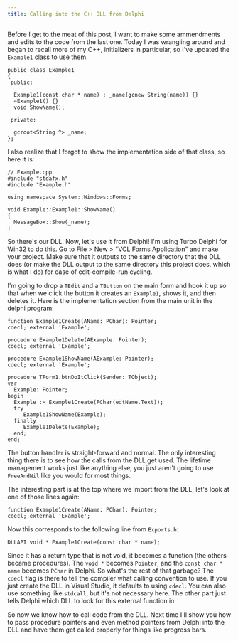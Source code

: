 ```yaml
---
title: Calling into the C++ DLL from Delphi
---
```

Before I get to the meat of this post, I want to make some ammendments and
edits to the code from the last one. Today I was wrangling around and began to
recall more of my C++, initializers in particular, so I've updated the
`Example1` class to use them.

~~~~ {.code}
public class Example1
{
 public:

  Example1(const char * name) : _name(gcnew String(name)) {}
  ~Example1() {}
  void ShowName();

 private:

  gcroot<String ^> _name;
};
~~~~

I also realize that I forgot to show the implementation side of that class, so
here it is:

~~~~ {.code}
// Example.cpp
#include "stdafx.h"
#include "Example.h"

using namespace System::Windows::Forms;

void Example::Example1::ShowName()
{
  MessageBox::Show(_name);
}
~~~~

So there's our DLL. Now, let's use it from Delphi! I'm using Turbo Delphi for
Win32 to do this. Go to File > New > "VCL Forms Application" and make your
project. Make sure that it outputs to the same directory that the DLL does (or
make the DLL output to the same directory this project does, which is what I
do) for ease of edit-compile-run cycling.

I'm going to drop a `TEdit` and a `TButton` on the main form and hook it up so
that when we click the button it creates an `Example1`, shows it, and then
deletes it. Here is the implementation section from the main unit in the
delphi program:

~~~~ {.code}
function Example1Create(AName: PChar): Pointer;
cdecl; external 'Example';

procedure Example1Delete(AExample: Pointer);
cdecl; external 'Example';

procedure Example1ShowName(AExample: Pointer);
cdecl; external 'Example';

procedure TForm1.btnDoItClick(Sender: TObject);
var
  Example: Pointer;
begin
  Example := Example1Create(PChar(edtName.Text));
  try
     Example1ShowName(Example);
  finally
     Example1Delete(Example);
  end;
end;
~~~~

The button handler is straight-forward and normal. The only interesting thing
there is to see how the calls from the DLL get used. The lifetime management
works just like anything else, you just aren't going to use `FreeAndNil` like
you would for most things.

The interesting part is at the top where we import from the DLL, let's look at
one of those lines again:

~~~~ {.code}
function Example1Create(AName: PChar): Pointer;
cdecl; external 'Example';
~~~~

Now this corresponds to the following line from `Exports.h`:

~~~~ {.code}
DLLAPI void * Example1Create(const char * name);
~~~~

Since it has a return type that is not void, it becomes a function (the others
became procedures). The `void *` becomes `Pointer`, and the `const char *
name` becomes `PChar` in Delphi. So what's the rest of that garbage? The
`cdecl` flag is there to tell the compiler what calling convention to use. If
you just create the DLL in Visual Studio, it defaults to using `cdecl`. You
can also use something like `stdcall`, but it's not necessary here. The other
part just tells Delphi which DLL to look for this external function in.

So now we know how to call code from the DLL. Next time I'll show you how to
pass procedure pointers and even method pointers from Delphi into the DLL and
have them get called properly for things like progress bars.

